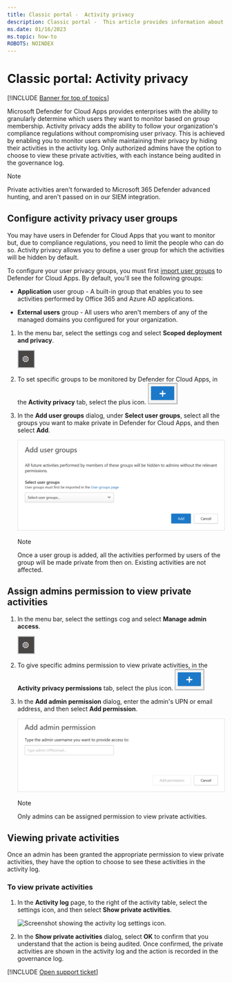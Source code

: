 ```yaml
---
title: Classic portal -  Activity privacy
description: Classic portal -  This article provides information about how to configure your activity monitoring to comply with your user privacy policy.
ms.date: 01/16/2023
ms.topic: how-to
ROBOTS: NOINDEX
---
```

# Classic portal: Activity privacy

[!INCLUDE [Banner for top of topics](includes/banner.md)]

Microsoft Defender for Cloud Apps provides enterprises with the ability to granularly determine which users they want to monitor based on group membership. Activity privacy adds the ability to follow your organization's compliance regulations without compromising user privacy. This is achieved by enabling you to monitor users while maintaining their privacy by hiding their activities in the activity log. Only authorized admins have the option to choose to view these private activities, with each instance being audited in the governance log.

>[!NOTE]
> Private activities aren't forwarded to Microsoft 365 Defender advanced hunting, and aren't passed on in our SIEM integration.

## Configure activity privacy user groups

You may have users in Defender for Cloud Apps that you want to monitor but, due to compliance regulations, you need to limit the people who can do so. Activity privacy allows you to define a user group for which the activities will be hidden by default.

To configure your user privacy groups, you must first [import user groups](user-groups.md) to Defender for Cloud Apps. By default, you'll see the following groups:

- **Application** user group -  A built-in group that enables you to see activities performed by Office 365 and Azure AD applications.

- **External users** group - All users who aren't members of any of the managed domains you configured for your organization.

1. In the menu bar, select the settings cog and select **Scoped deployment and privacy**.

    ![settings icon.](media/classic-settings-icon.png)

1. To set specific groups to be monitored by Defender for Cloud Apps, in the **Activity privacy** tab, select the plus icon.
    ![icon.](media/classic-plus-icon.png)

1. In the **Add user groups** dialog, under **Select user groups**, select all the groups you want to make private in Defender for Cloud Apps, and then select **Add**.

    ![Screenshot showing the add user groups dialog box.](media/classic-activity-privacy-add-user-groups.png)

    > [!NOTE]
    > Once a user group is added, all the activities performed by users of the group will be made private from then on. Existing activities are not affected.

## Assign admins permission to view private activities

1. In the menu bar, select the settings cog and select **Manage admin access**.

    ![settings icon.](media/classic-settings-icon.png)

1. To give specific admins permission to view private activities, in the **Activity privacy permissions** tab, select the plus icon.
    ![icon.](media/classic-plus-icon.png)

1. In the **Add admin permission** dialog, enter the admin's UPN or email address, and then select **Add permission**.

    ![Screenshot showing the add admin permission dialog box.](media/classic-activity-privacy-add-admin-permission.png)

    > [!NOTE]
    > Only admins can be assigned permission to view private activities.

## Viewing private activities

Once an admin has been granted the appropriate permission to view private activities, they have the option to choose to see these activities in the activity log.

### To view private activities

1. In the **Activity log** page, to the right of the activity table, select the settings icon, and then select **Show private activities**.

    ![Screenshot showing the activity log settings icon.](media/activity-privacy-view-classic-settings-icon.png)

1. In the **Show private activities** dialog, select **OK** to confirm that you understand that the action is being audited. Once confirmed, the private activities are shown in the activity log and the action is recorded in the governance log.

[!INCLUDE [Open support ticket](includes/support.md)]
